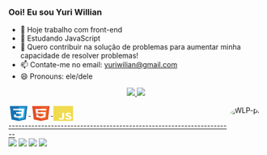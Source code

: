 ### Ooi! Eu sou Yuri Willian

- 🔭 Hoje trabalho com front-end
- 🌱 Estudando JavaScript
- 👯 Quero contribuir na solução de problemas para aumentar minha capacidade de resolver problemas!
- 📫 Contate-me no email: yuriwilian@gmail.com
- 😄 Pronouns: ele/dele

<div align="center">
  <a href="https://github.com/yuriwillian">
  <img height="180em" src="https://github-readme-stats.vercel.app/api?username=yuriwillian&show_icons=true&theme=blue&include_all_commits=true&count_private=true"/>
  <img height="180em" src="https://github-readme-stats.vercel.app/api/top-langs/?username=yuriwillian&layout=compact&langs_count=7&theme=blue"/>
</div>

  
  <div style="display: inline_block"><br>
  <img align="center" alt="Yuri-CSS" height="30" width="40" src="https://raw.githubusercontent.com/devicons/devicon/master/icons/css3/css3-original.svg">  
  <img align="center" alt="Yuri-HTML" height="30" width="40" src="https://raw.githubusercontent.com/devicons/devicon/master/icons/html5/html5-original.svg">
  <img align="center" alt="Yuri-Js" height="30" width="40" src="https://raw.githubusercontent.com/devicons/devicon/master/icons/javascript/javascript-plain.svg">
  <img align="right" alt="WLP-pic" height="150" style="border-radius:50px;" src="https://instagram.fudi4-1.fna.fbcdn.net/v/t51.2885-19/s150x150/245233753_3015449272071684_7340851301117864702_n.jpg?_nc_ht=instagram.fudi4-1.fna.fbcdn.net&_nc_cat=100&_nc_ohc=fnTQ5rgRnX8AX9-PklC&tn=2pZySN-s3kFPj732&edm=ALbqBD0BAAAA&ccb=7-4&oh=a279ef85ab4ce9c7ad16ec9059744e84&oe=61BA2926&_nc_sid=9a90d6">
    
  </div>
  
 <div>
  ---------------------------------------------------------------------
 </div>
<div> 
  <a href="https://www.linkedin.com/in/yuri-willian-rodrigues-pereira-da-silva-9a5002180" target="_blank"><img src="https://img.shields.io/badge/-LinkedIn-%230077B5?style=for-the-badge&logo=linkedin&logoColor=white" target="_blank"></a>
  <a href="https://www.youtube.com/channel/UCnMo46BlF1nVxxce03PTolg" target="_blank"><img src="https://img.shields.io/badge/YouTube-FF0000?style=for-the-badge&logo=youtube&logoColor=white" target="_blank"></a>
  <a href="https://instagram.com/yuriwillian1/" target="_blank"><img src="https://img.shields.io/badge/-Instagram-%23E4405F?style=for-the-badge&logo=instagram&logoColor=white" target="_blank"></a>
  <a href = "mailto:yuriwilian@gmail.com"><img src="https://img.shields.io/badge/-Gmail-%23333?style=for-the-badge&logo=gmail&logoColor=white" target="_blank"></a> 
  
</div>
